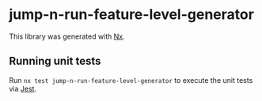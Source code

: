# jump-n-run-feature-level-generator

This library was generated with [Nx](https://nx.dev).

## Running unit tests

Run `nx test jump-n-run-feature-level-generator` to execute the unit tests via [Jest](https://jestjs.io).
